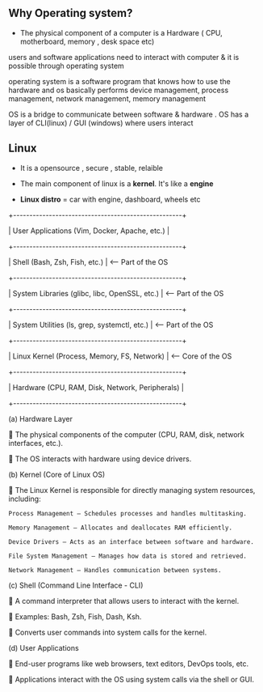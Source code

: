 ## Why Operating system?

* The physical component of a computer is a Hardware ( CPU, motherboard, memory , desk space etc)

users and software applications need to interact with computer & it is possible through operating system

operating system is  a software program that knows how to use the hardware and os basically performs
device management, process management, network management, memory management

OS is a bridge to communicate  between software & hardware . OS has a layer of CLI(linux) / GUI (windows) where users interact

## Linux
* It is a opensource , secure , stable, relaible

* The main component of linux is a **kernel**. It's like a **engine**

* **Linux distro** = car with engine, dashboard, wheels etc

+----------------------------------------------------+

| User Applications (Vim, Docker, Apache, etc.)     |

+----------------------------------------------------+

| Shell (Bash, Zsh, Fish, etc.)                     |  <-- Part of the OS

+----------------------------------------------------+

| System Libraries (glibc, libc, OpenSSL, etc.)     |  <-- Part of the OS

+----------------------------------------------------+

| System Utilities (ls, grep, systemctl, etc.)      |  <-- Part of the OS

+----------------------------------------------------+

| Linux Kernel (Process, Memory, FS, Network)       |  <-- Core of the OS

+----------------------------------------------------+

| Hardware (CPU, RAM, Disk, Network, Peripherals)   |

+----------------------------------------------------+


(a) Hardware Layer

🔹 The physical components of the computer (CPU, RAM, disk, network interfaces, etc.).

🔹 The OS interacts with hardware using device drivers.

(b) Kernel (Core of Linux OS)

🔹 The Linux Kernel is responsible for directly managing system resources, including:

    Process Management – Schedules processes and handles multitasking.

    Memory Management – Allocates and deallocates RAM efficiently.

    Device Drivers – Acts as an interface between software and hardware.

    File System Management – Manages how data is stored and retrieved.

    Network Management – Handles communication between systems.

(c) Shell (Command Line Interface - CLI)

🔹 A command interpreter that allows users to interact with the kernel.

🔹 Examples: Bash, Zsh, Fish, Dash, Ksh.

🔹 Converts user commands into system calls for the kernel.

(d) User Applications

🔹 End-user programs like web browsers, text editors, DevOps tools, etc.

🔹 Applications interact with the OS using system calls via the shell or GUI.

